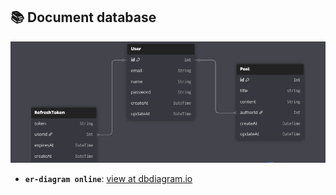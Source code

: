 ## 📚 Document database

![ER Diagram of Database](/docs/db/er-diagram.png)
- **`er-diagram online`**: [view at dbdiagram.io](https://dbdiagram.io/e/687278edf413ba35088d9bd1/68727e13f413ba35088df225)